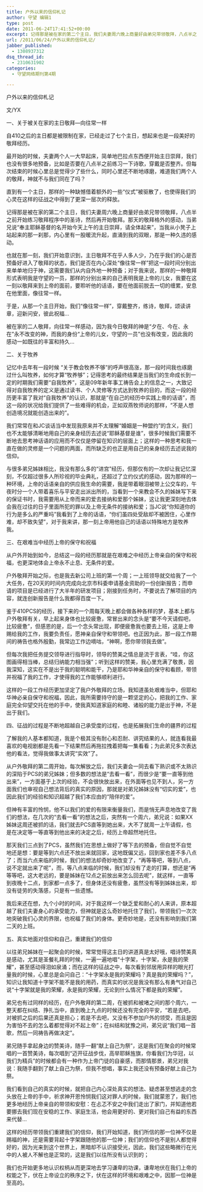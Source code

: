 ```yaml
---
title: 户外以来的信仰札记
author: 守望 编辑1
type: post
date: 2011-06-24T17:41:52+00:00
excerpt: 记得那是被在家的第二个主日，我们夫妻周六晚上商量好由弟兄带领敬拜，八点半之前开始练习敬拜程序中的圣诗，然后再开始敬拜。那天的敬拜格外的感动，当弟兄说“奉主耶稣基督的名开始今天上午的主日崇拜，请全体起来”，当我从小凳子上站起来的那一刹那，内心里有一股暖流升起，直涌到我的双眼，那是一种久违的感动……
url: /2011/06/24/户外以来的信仰札记/
jabber_published:
  - 1308937312
dsq_thread_id:
  - 2310631902
categories:
  - 守望网络期刊第4期

---
```

户外以来的信仰札记

文/YX

一、关于被关在家的主日敬拜&#8212;向往常一样

自410之后的主日都是被限制在家，已经走过了七个主日，想起来也是一段美好的敬拜经历。

最开始的时候，夫妻两个人一大早起床，简单地巴拉点东西便开始主日崇拜，我们也没有很多地预备，比如是否要在八点半之前练习一下诗歌，穿戴是否整齐。但每次结束的时候心里总是觉得少了些什么，同时心里还不断地琢磨，难道我们两个人的敬拜，神就不与我们同在了吗？

直到有一个主日，那样的一种缺憾借着额外的一些“仪式”被驱散了，也使得我们的心灵在这样的征战之中得到了更深一层次的释放。

记得那是被在家的第二个主日，我们夫妻周六晚上商量好由弟兄带领敬拜，八点半之前开始练习敬拜程序中的圣诗，然后再开始敬拜。那天的敬拜格外的感动，当弟兄说“奉主耶稣基督的名开始今天上午的主日崇拜，请全体起来”，当我从小凳子上站起来的那一刹那，内心里有一股暖流升起，直涌到我的双眼，那是一种久违的感动。

也就在那一刻，我们开始意识到，主日敬拜不在乎人多人少，乃在乎我们的心是否预备好进入了敬拜的状态，我们是否在内心深处“像往常一样”把这一段时间分别出来单单地归于神，这需要我们从内自外地一种预备；对于我来说，那样的一种敬拜形式表明我是守望的一员，那样的分别出来的自己表明我是上帝的儿女，我要在这一刻以敬拜来到上帝的面前，要聆听他的话语，要在他面前脱去一切的缠累，安息在他里面，像往常一样。

于是，从那一个主日开始，我们“像往常一样”，穿戴整齐，练诗，敬拜，颂读讲章，迎新问安，彼此祝福…

被在家的二人敬拜，向往常一样感动，因为我今日敬拜的神是“夕在、今在、永在”永不改变的神，而我的身份“上帝的儿女，守望的一员”也没有改变，因此我的感动一如既往的丰富和持久…

二、关于牧养

记忆中去年有一段时候 “关于教会牧养不够”的呼声很高涨，那一段时间我也琢磨过什么叫牧养，如何才算“牧养够”；记得思考的最终结果是当我们的生命成长到一定的时期我们需要“自我牧养”，这是09年新年事工祷告会上的信息之一，大致记得对自我牧养的定义是通过读书、个人灵修等方式达到牧养的目的，而这一段的经历更丰富了我对“自我牧养”的认识，那就是“在自己的经历中实践上帝的话语”，而这一段的状况给我们提供了一些难得的机会，正如双燕牧师说的那样，“不是人想创造境况就能创造出来的”。

我们常常在和JC谈话当中发现我原来并不太理解“婚姻是一种盟约”的含义，我们也不太能够清晰地用自己的亲身经历去述说“耶稣基督是谁”，很多时候我们需要不断地去思考神话语的应用而不仅仅是停留在知识的层面上；这样的一种思考和我一直在做的灵修是一个问题的两面，而所缺乏的也正是用自己的亲身经历去述说我的信仰。

与很多弟兄姊妹相比，我没有那么多的“进宫”经历，但那仅有的一次却让我记忆深刻，不仅超过很多人所珍视的毕业典礼，还超过了立约仪式的感动，因为那样的一种环境，上帝的话语亲自的供应我生命的需要，我是带着眼泪被带上公交车的，午夜时分一个人带着喜乐与平安走出派出所的，当看到一个来教会不久的姊妹写下来的保证书时，我需要用从上帝而来的爱去接纳和爱那个姊妹，这让我更深刻地去体会我在过往的日子里面所犯的罪以及上帝无条件的接纳和爱；当JC说“你知道你的行为是多么的严重吗”我看到了上帝的话语，“你们虽四处受敌却不被困住，心里作难，却不致失望”，对于我来讲，那一刻上帝用他自己的话语以特殊地方是牧养我。

三、在艰难当中经历上帝的保守和祝福

从户外开始到如今，总结这一段的经历那就是在艰难之中经历上帝亲自的保守和祝福，也更深地体会上帝永不止息、无条件的爱。

户外敬拜开始之际，也是我去新公司上班的第一个周；一上班领导就交给我了一个大任务，在20天的时间内完成向北京市科委申请基金资助的一份创新报告；而申请的项目是已经进行了大半年的研发项目；刚接到任务时，不要说去了解项目的内容，就连创新报告是什么我都得百度一下。

鉴于410PCS的经历，接下来的一个周每天晚上都会做各种各样的梦，基本上都与户外敬拜有关，早上起来身体也比较疲惫，常冒出来的念头是“要不今天请假吧，比较疲惫”，但感恩的是，后一个念头常出现，即便疲惫我也要去上班，这是上帝赐给我的工作，我要负责任，愿神亲自保守和带领吧。也正因为此，那一段工作期间的祷告也格外殷勤，我常边工作边嘀咕，“神啊，愿你带领我去做”。

但每次我把任务提交领导进行指导时，领导的赞美之情总是流于言表，“哇，你这图画得相当棒，总结归纳能力相当强”；听到这样的赞美，我心里充满了敬畏，因我深知，这实在不是出于我的聪明和能干，乃是耶和华神亲自的保守和看顾，带领并祝福了我的工作，才使得我的工作能够顺利进行。

这样的一段工作经历更加坚定了我户外敬拜的立场，我知道虽处艰难当中，但耶和华神必亲自保守和祝福，因此，我所需要持守的是一颗坚定的心，把我的工作、家庭完全仰望交托在他的手中，使我真知道家庭的和睦、诸般的能力是出于神，不是出于我们。

四、征战的过程是不断地超越自己承受度的过程，也是拓展我们生命的疆界的过程

了解我的人基本都知道，我是个极其没有耐心和忍耐、讲究结果的人，就连看我最喜欢的电视剧都是先看一下结果然后再拖拉拽着把每一集看看；为此弟兄多次表达他的看法，觉得我做事太讲究“实效”了。

从户外敬拜的第二周开始，每次解放之后，我们夫妻会一同去看下熟识或不太熟识的深陷于PCS的弟兄姊妹；但多数的想法是“去看一看”，而很少是“要一直等到他出来”，一方面基于上次的经验，不会很快放出来，在外面等也见不到人，另一方面我们也审视自己想法背后的真实的原因，那就是对弟兄姊妹没有“切实的爱”，也因此我们的经验和知识超越了我们本应由的“陪伴的爱”。

但神有丰富的怜悯，他不以我们的爱的有限来衡量我们，而是悄无声息地改变了我们的想法，在几次的“去看一看”的想法之后，突然有一个周六，弟兄说：如果XX姊妹这周还被抓的话，我们就去PCS直等到她出来，大不了就周一上午请假，也是在决定等一等直等到他出来的决定之后，经历上帝超然地托住。

那天我们三点到了PCS，虽然我们在思想上做好了等下去的预备，但自觉不自觉地还是想：要是等到六点还不放出来就回家，这地既偏又远，回到家也差不多八点了；而当六点来临的时候，我们的想法却奇妙地改变了，“再等等吧，等到八点，说不定就出来了呢”，而，等八点来临的时候，我们却没有了走的打算，想还是“再等等吧，这大老远的，要是姊妹在12点之前放出来怎么回去呢”，就这样，一直等到夜晚十二点，到家都一点多了，但身体还没有疲惫，虽然没有等到姊妹出来，却没有徒劳的失落感，只是有一些遗憾。

我后来还在想，九个小时的时间，对于我这样一个缺乏爱和耐心的人来讲，原本超越了我们夫妻身心的承受能力，但神就是这么奇妙地托住了我们，带领我们一次次地突破我们心灵的界限，也祝福了我们的身体。更奇妙地是，还没有影响到我们第二天的上班。 

五、真实地面对信仰和自己，重建我们的信仰

以往弟兄姊妹在一起聚会的时候，常常觉得这主日的讲道真是太好哦，唱诗赞美真是感动，尤其是圣餐礼拜的时候，一遍一遍地唱“十字架，十字架，永是我的荣耀”，甚至感动得泪如泉涌；而在这样的征战之中，每次看到邻居用异样的眼光打量我的时候，心里总是会问自己：“十字架永是我的荣耀吗？真是我的荣耀吗？”，知识让我知道十字架不能不是我的用药，而真实的状况是我没有那么有勇气对自己说“十字架就是我的荣耀，永是我的荣耀，无论到什么情况下都是我的荣耀”。

弟兄也有过同样的经历，在户外敬拜的第二周，在被抓和被堵之间的那个周六，一整天都在纠结、挣扎当中，直到晚上九点的时候还没有完全的平安，“若是去吧，对被抓之后的后果还真是担心；若是不去吧，又没有不参加户外的领受，而且是因为害怕不去的怎么着都觉得对不起上帝”；在纠结和犹豫之间，弟兄说“我们唱一首歌，然后一同祷告再做决定”。

弟兄随手拿起身边的赞美诗，随手一翻“献上自己为祭”，这是我们在聚会的时候常唱的一首赞美诗，每次唱到“迈开征战步伐，高举耶稣旌旗，你看我们为华冠，以我们为精兵”的时候都会有一种作为上帝门徒的自豪感，而那情那景，弟兄对我说：我随手翻到了献上自己为祭，但我不想唱，事实上我还没有预备好献上自己为祭。

我们看到自己的真实的时候，就把自己内心深处真实的想法、疑虑甚至想逃走的念头放在上帝的手中，祈求神开恩怜悯我们这对罪人的时候，我们就蒙恩了，我们也更多地经历上帝亲自的带领和安慰：在忐忑不安之中我们走出了家门，并知道他若要挪去我们现在安稳的工作、家庭生活，他会用更好的、更对我们自己有益的东西来代替…

这样的经历带领我们重建我们的信仰，我们开始知道，我们所信的那一位神不仅是赐福的神，还是需要背起十字架跟随他的那一位神；我们的信仰也不是别人都觉得好的，因为光来到这个世界上，黑暗却不认识接受光，因此，我们这些略微行在光中的人被人不解也是正常的，这是我们以往所没有认识到的；

我们也开始更多地认识权柄从而更深地去学习谦卑的功课，谦卑地伏在我们上帝的权能之下，伏在上帝设立的秩序之下，伏在这样的环境和艰难之中，因那一位神是至高的。